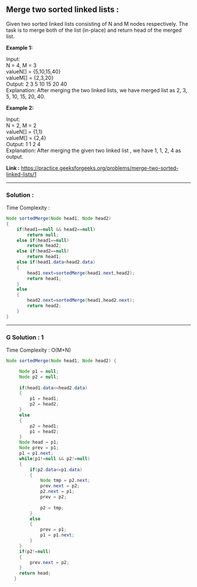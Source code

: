 <h2> Merge two sorted linked lists :</h2>
Given two sorted linked lists consisting of N and M nodes respectively. The task is to merge both of the list (in-place) and return head of the merged list.
 

**Example 1:**

Input: <br/>
N = 4, M = 3 <br/>
valueN[] = {5,10,15,40}<br/>
valueM[] = {2,3,20}<br/>
Output: 2 3 5 10 15 20 40<br/>
Explanation: After merging the two linked lists, we have merged list as 2, 3, 5, 10, 15, 20, 40.

**Example 2:**

Input:<br/>
N = 2, M = 2<br/>
valueN[] = {1,1}<br/>
valueM[] = {2,4}<br/>
Output: 1 1 2 4<br/>
Explanation: After merging the given two linked list , we have 1, 1, 2, 4 as output.


**Link :** https://practice.geeksforgeeks.org/problems/merge-two-sorted-linked-lists/1

---------------------------------------------------------------------------------------------------------------------------------------------------------


<h3> Solution :</h3>

Time Complexity :


```java
Node sortedMerge(Node head1, Node head2) 
{
    if(head1==null && head2==null)
        return null;
    else if(head1==null)
        return head2;
    else if(head2==null)
        return head1;
    else if(head1.data<head2.data)
    {
        head1.next=sortedMerge(head1.next,head2);
        return head1;
    }
    else
    {
        head2.next=sortedMerge(head1,head2.next);
        return head2;
    }
} 
```

---------------------------------------------------------------------------------------------------------------------------------------------------------


<h3> G Solution : 1 </h3>

Time Complexity : O(M+N)


```java
Node sortedMerge(Node head1, Node head2) {

     Node p1 = null;
     Node p2 = null;
      
     if(head1.data<=head2.data)
     {
         p1 = head1;
         p2 = head2;
     }
     else
     {
         p2 = head1;
         p1 = head2;
     }
     Node head = p1;
     Node prev = p1;
     p1 = p1.next;
     while(p1!=null && p2!=null)
     {
         if(p2.data<=p1.data)
         {
             Node tmp = p2.next;
             prev.next = p2;
             p2.next = p1;
             prev = p2;
             
             p2 = tmp;
         }
         else
         {
             prev = p1;
             p1 = p1.next;
         }
     }
     if(p2!=null)
     {
         prev.next = p2;
     }
     return head;
   }  
```


